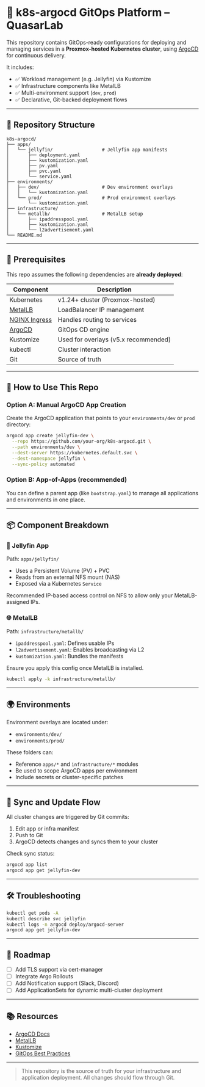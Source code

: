 # 🚀 k8s-argocd GitOps Platform – QuasarLab

This repository contains GitOps-ready configurations for deploying and managing services in a **Proxmox-hosted Kubernetes cluster**, using [ArgoCD](https://argo-cd.readthedocs.io/) for continuous delivery.

It includes:

- ✅ Workload management (e.g. Jellyfin) via Kustomize
- ✅ Infrastructure components like MetalLB
- ✅ Multi-environment support (`dev`, `prod`)
- ✅ Declarative, Git-backed deployment flows

---

## 📁 Repository Structure

```
k8s-argocd/
├── apps/
│   └── jellyfin/                  # Jellyfin app manifests
│       ├── deployment.yaml
│       ├── kustomization.yaml
│       ├── pv.yaml
│       ├── pvc.yaml
│       └── service.yaml
├── environments/
│   ├── dev/                       # Dev environment overlays
│   │   └── kustomization.yaml
│   └── prod/                      # Prod environment overlays
│       └── kustomization.yaml
├── infrastructure/
│   └── metallb/                   # MetalLB setup
│       ├── ipaddresspool.yaml
│       ├── kustomization.yaml
│       └── l2advertisement.yaml
└── README.md
```

---

## 🧱 Prerequisites

This repo assumes the following dependencies are **already deployed**:

| Component      | Description |
|----------------|-------------|
| Kubernetes     | v1.24+ cluster (Proxmox-hosted) |
| [MetalLB](https://metallb.universe.tf/) | LoadBalancer IP management |
| [NGINX Ingress](https://kubernetes.github.io/ingress-nginx/) | Handles routing to services |
| [ArgoCD](https://argo-cd.readthedocs.io/) | GitOps CD engine |
| Kustomize      | Used for overlays (v5.x recommended) |
| kubectl        | Cluster interaction |
| Git            | Source of truth |

---

## 🚦 How to Use This Repo

### Option A: Manual ArgoCD App Creation

Create the ArgoCD application that points to your `environments/dev` or `prod` directory:

```bash
argocd app create jellyfin-dev \
  --repo https://github.com/your-org/k8s-argocd.git \
  --path environments/dev \
  --dest-server https://kubernetes.default.svc \
  --dest-namespace jellyfin \
  --sync-policy automated
```

### Option B: App-of-Apps (recommended)

You can define a parent app (like `bootstrap.yaml`) to manage all applications and environments in one place.

---

## 📦 Component Breakdown

### 🧩 Jellyfin App

Path: `apps/jellyfin/`

- Uses a Persistent Volume (PV) + PVC
- Reads from an external NFS mount (NAS)
- Exposed via a Kubernetes `Service`

Recommended IP-based access control on NFS to allow only your MetalLB-assigned IPs.

### 🌐 MetalLB

Path: `infrastructure/metallb/`

- `ipaddresspool.yaml`: Defines usable IPs
- `l2advertisement.yaml`: Enables broadcasting via L2
- `kustomization.yaml`: Bundles the manifests

Ensure you apply this config once MetalLB is installed.

```bash
kubectl apply -k infrastructure/metallb/
```

---

## 🌍 Environments

Environment overlays are located under:

- `environments/dev/`
- `environments/prod/`

These folders can:
- Reference `apps/*` and `infrastructure/*` modules
- Be used to scope ArgoCD apps per environment
- Include secrets or cluster-specific patches

---

## 🔁 Sync and Update Flow

All cluster changes are triggered by Git commits:

1. Edit app or infra manifest
2. Push to Git
3. ArgoCD detects changes and syncs them to your cluster

Check sync status:

```bash
argocd app list
argocd app get jellyfin-dev
```

---

## 🛠 Troubleshooting

```bash
kubectl get pods -A
kubectl describe svc jellyfin
kubectl logs -n argocd deploy/argocd-server
argocd app get jellyfin-dev
```

---

## 🚧 Roadmap

- [ ] Add TLS support via cert-manager
- [ ] Integrate Argo Rollouts
- [ ] Add Notification support (Slack, Discord)
- [ ] Add ApplicationSets for dynamic multi-cluster deployment

---

## 📚 Resources

- [ArgoCD Docs](https://argo-cd.readthedocs.io/)
- [MetalLB](https://metallb.universe.tf/)
- [Kustomize](https://kubectl.docs.kubernetes.io/references/kustomize/)
- [GitOps Best Practices](https://www.weave.works/technologies/gitops/)

---

> This repository is the source of truth for your infrastructure and application deployment. All changes should flow through Git.

